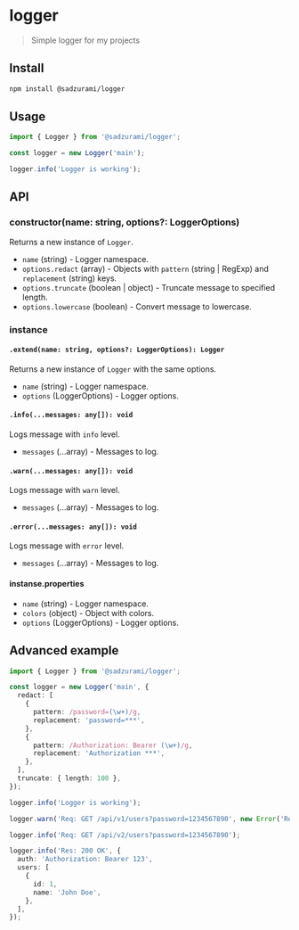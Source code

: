 # logger

> Simple logger for my projects

## Install

```sh
npm install @sadzurami/logger
```

## Usage

```ts
import { Logger } from '@sadzurami/logger';

const logger = new Logger('main');

logger.info('Logger is working');
```

## API

### constructor(name: string, options?: LoggerOptions)

Returns a new instance of `Logger`.

- `name` (string) - Logger namespace.
- `options.redact` (array) - Objects with `pattern` (string | RegExp) and `replacement` (string) keys.
- `options.truncate` (boolean | object) - Truncate message to specified length.
- `options.lowercase` (boolean) - Convert message to lowercase.

### instance

#### `.extend(name: string, options?: LoggerOptions): Logger`

Returns a new instance of `Logger` with the same options.

- `name` (string) - Logger namespace.
- `options` (LoggerOptions) - Logger options.

#### `.info(...messages: any[]): void`

Logs message with `info` level.

- `messages` (...array) - Messages to log.

#### `.warn(...messages: any[]): void`

Logs message with `warn` level.

- `messages` (...array) - Messages to log.

#### `.error(...messages: any[]): void`

Logs message with `error` level.

- `messages` (...array) - Messages to log.

#### instanse.properties

- `name` (string) - Logger namespace.
- `colors` (object) - Object with colors.
- `options` (LoggerOptions) - Logger options.

## Advanced example

```ts
import { Logger } from '@sadzurami/logger';

const logger = new Logger('main', {
  redact: [
    {
      pattern: /password=(\w+)/g,
      replacement: 'password=***',
    },
    {
      pattern: /Authorization: Bearer (\w+)/g,
      replacement: 'Authorization ***',
    },
  ],
  truncate: { length: 100 },
});

logger.info('Logger is working');

logger.warn('Req: GET /api/v1/users?password=1234567890', new Error('Request error'));

logger.info('Req: GET /api/v2/users?password=1234567890');

logger.info('Res: 200 OK', {
  auth: 'Authorization: Bearer 123',
  users: [
    {
      id: 1,
      name: 'John Doe',
    },
  ],
});
```
